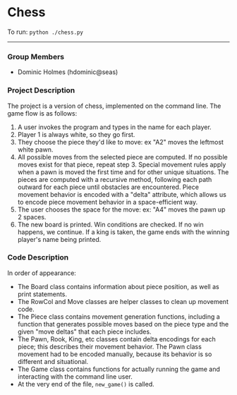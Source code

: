 # Chess

To run: `python ./chess.py`

---

### Group Members
* Dominic Holmes (hdominic@seas)

### Project Description
The project is a version of chess, implemented on the command line. The game flow is as follows:
1. A user invokes the program and types in the name for each player.
2. Player 1 is always white, so they go first.
3. They choose the piece they'd like to move: ex "A2" moves the leftmost white pawn.
4. All possible moves from the selected piece are computed. If no possible moves exist for that piece, repeat step 3. Special movement rules apply when a pawn is moved the first time and for other unique situations. The pieces are computed with a recursive method, following each path outward for each piece until obstacles are encountered. Piece movement behavior is encoded with a "delta" attribute, which allows us to encode piece movement behavior in a space-efficient way.
5. The user chooses the space for the move: ex: "A4" moves the pawn up 2 spaces.
6. The new board is printed. Win conditions are checked. If no win happens, we continue. If a king is taken, the game ends with the winning player's name being printed.

### Code Description
In order of appearance:
* The Board class contains information about piece position, as well as print statements.
* The RowCol and Move classes are helper classes to clean up movement code.
* The Piece class contains movement generation functions, including a function that generates possible moves based on the piece type and the given "move deltas" that each piece includes.
* The Pawn, Rook, King, etc classes contain delta encodings for each piece; this describes their movement behavior. The Pawn class movement had to be encoded manually, because its behavior is so different and situational.
* The Game class contains functions for actually running the game and interacting with the command line user.
* At the very end of the file, `new_game()` is called.
